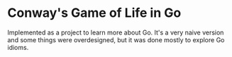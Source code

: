 # Conway's Game of Life in Go

Implemented as a project to learn more about Go. It's a very naive version and
some things were overdesigned, but it was done mostly to explore Go idioms.
